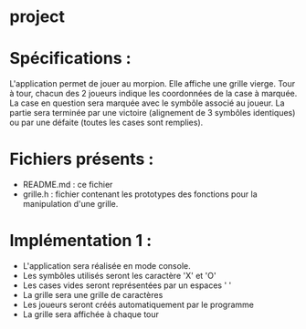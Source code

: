 project
=======

Spécifications :
================
L'application permet de jouer au morpion.
Elle affiche une grille vierge.
Tour à tour, chacun des 2 joueurs indique les coordonnées
de la case à marquée.
La case en question sera marquée avec le symbôle associé au joueur.
La partie sera terminée par une victoire (alignement de 3 symbôles identiques)
ou par une défaite (toutes les cases sont remplies).

Fichiers présents :
===================
- README.md : ce fichier
- grille.h : fichier contenant les prototypes des fonctions pour
la manipulation d'une grille.


Implémentation 1 :
==================
- L'application sera réalisée en mode console.
- Les symbôles utilisés seront les caractère 'X' et 'O'
- Les cases vides seront représentées par un espaces ' '
- La grille sera une grille de caractères
- Les joueurs seront créés automatiquement par le programme
- La grille sera affichée à chaque tour



